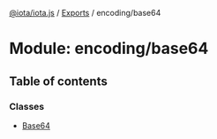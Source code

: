 [@iota/iota.js](../README.md) / [Exports](../modules.md) / encoding/base64

# Module: encoding/base64

## Table of contents

### Classes

- [Base64](../classes/encoding_base64.base64.md)
